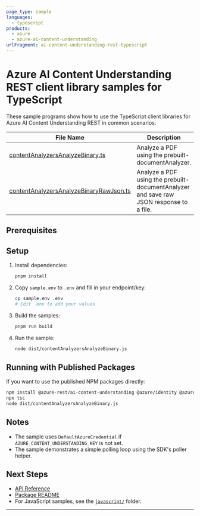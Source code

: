 ```yaml
---
page_type: sample
languages:
  - typescript
products:
  - azure
  - azure-ai-content-understanding
urlFragment: ai-content-understanding-rest-typescript
---
```


# Azure AI Content Understanding REST client library samples for TypeScript

These sample programs show how to use the TypeScript client libraries for Azure AI Content Understanding REST in common scenarios.

| **File Name**                                                                          | **Description**                                                                         |
| -------------------------------------------------------------------------------------- | --------------------------------------------------------------------------------------- |
| [contentAnalyzersAnalyzeBinary.ts](src/contentAnalyzersAnalyzeBinary.ts)               | Analyze a PDF using the prebuilt-documentAnalyzer.                                      |
| [contentAnalyzersAnalyzeBinaryRawJson.ts](src/contentAnalyzersAnalyzeBinaryRawJson.ts) | Analyze a PDF using the prebuilt-documentAnalyzer and save raw JSON response to a file. |

## Prerequisites

## Setup

1. Install dependencies:
   ```bash
   pnpm install
   ```
2. Copy `sample.env` to `.env` and fill in your endpoint/key:
   ```bash
   cp sample.env .env
   # Edit .env to add your values
   ```
3. Build the samples:
   ```bash
   pnpm run build
   ```
4. Run the sample:
   ```bash
   node dist/contentAnalyzersAnalyzeBinary.js
   ```

## Running with Published Packages

If you want to use the published NPM packages directly:

```bash
npm install @azure-rest/ai-content-understanding @azure/identity @azure/core-auth dotenv typescript
npx tsc
node dist/contentAnalyzersAnalyzeBinary.js
```

## Notes

- The sample uses `DefaultAzureCredential` if `AZURE_CONTENT_UNDERSTANDING_KEY` is not set.
- The sample demonstrates a simple polling loop using the SDK's poller helper.

## Next Steps

- [API Reference](https://learn.microsoft.com/javascript/api/@azure-rest/ai-content-understanding)
- [Package README](https://github.com/Azure/azure-sdk-for-js/tree/main/sdk/contentunderstanding/ai-content-understanding-rest/README.md)
- For JavaScript samples, see the [`javascript/`](../javascript) folder.

---
